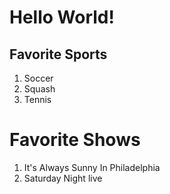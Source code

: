 # Hello World!

## Favorite Sports
1. Soccer
1. Squash
1. Tennis

# Favorite Shows
1. It's Always Sunny In Philadelphia
1. Saturday Night live
